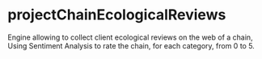 # projectChainEcologicalReviews
Engine allowing to collect client ecological reviews on the web of a chain, Using Sentiment Analysis to rate the chain, for each category, from 0 to 5.
